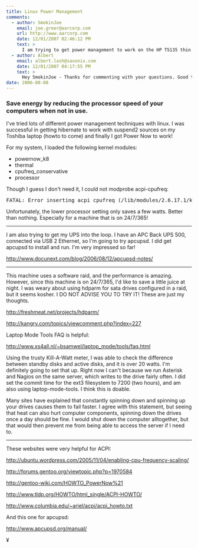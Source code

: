 ```yaml
---
title: Linux Power Management
comments:
  - author: SmokinJoe
    email: joe.greer@aarcorp.com
    url: http://www.aarcorp.com
    date: 12/01/2007 02:46:12 PM
    text: >
      I am trying to get power management to work on the HP T5135 thin clients.  HP is no help at all.  The OS S1ST0031 has a 10 minute timeout to blank the display and then like a 30 minute time out to put the display to sleep.  The thin client never goes to sleep, just keeps burning 10 watts of power.  In sleep mode these thin clients should only take 1 watt of power.<br/><br/>Have you ever had the T5135 wake up without crashing?  From searching with Google it sounds like crashing after sleep is common with the via Eden processor. :-(<br/><br/>I see you are using quite a few of these terminals. :-)  I am also looking at trying to use a USB phone on these clients.
  - author: Albert
    email: albert.lash@savonix.com
    date: 12/01/2007 04:17:55 PM
    text: >
      Hey SmokinJoe - Thanks for commenting with your questions. Good to hear that more people are trying to take advantage of computer power controls to save some cash on energy costs. Unfortunately, I don't think the t5135 has the ability to sleep. What do your BIOS look like? On mine, I'm able to wake up from S5, but not S3, at least in debian linux. What OS you running?<br/><br/>Well, actually maybe you can sleep, but can't wakeup by LAN, that's probably why I never pursued the possibility.
date: 2006-08-08
---
```

<h3 id="toc0">Save energy by reducing the processor speed of your computers when not in use. </h3><p>I've tried lots of different power management techniques with linux. I was successful in getting hibernate to work with suspend2 sources on my Toshiba laptop (howto to come) and finally I got Power Now to work!</p>
<p>For my system, I loaded the following kernel modules:</p>

<ul>    <li>powernow_k8</li>    <li>thermal</li>    <li>cpufreq_conservative</li>    <li>processor</li></ul><p>Though I guess I don't need it, I could not modprobe acpi-cpufreq:

<pre>
FATAL: Error inserting acpi_cpufreq (/lib/modules/2.6.17.1/kernel/arch/i386/kernel/cpu/cpufreq/acpi-cpufreq.ko): Device or resource busy</pre></p>
<p>Unfortunately, the lower processor setting only saves a few watts. Better than nothing. Especially for a machine that is on 24/7/365!</p><hr /><p>I am also trying to get my UPS into the loop. I have an APC Back UPS 500, connected via USB 2 Ethernet, so I'm going to try apcupsd. I did get apcupsd to install and run. I'm very impressed so far!</p>
<p><a href="http://www.docunext.com/blog/2006/08/12/apcupsd-notes/" onclick="window.open(this.href, '_blank'); return false;">http://www.docunext.com/blog/2006/08/12/apcupsd-notes/</a></p><hr /><p>This machine uses a software raid, and the performance is amazing. However, since this machine is on 24/7/365, I'd like to save a little juice at night. I was weary about using hdparm for sata drives configured in a raid, but it seems kosher. I DO NOT ADVISE YOU TO TRY IT! These are just my thoughts.</p>
<p><a href="http://freshmeat.net/projects/hdparm/" onclick="window.open(this.href, '_blank'); return false;">http://freshmeat.net/projects/hdparm/</a></p>
<p><a href="http://kangry.com/topics/viewcomment.php?index=227" onclick="window.open(this.href, '_blank'); return false;">http://kangry.com/topics/viewcomment.php?index=227</a></p>
<p>Laptop Mode Tools FAQ is helpful:

<a href="http://www.xs4all.nl/~bsamwel/laptop_mode/tools/faq.html" onclick="window.open(this.href, '_blank'); return false;">http://www.xs4all.nl/~bsamwel/laptop_mode/tools/faq.html</a></p>
<p>Using the trusty Kill-A-Watt meter, I was able to check the difference between standby disks and active disks, and it is over 20 watts. I'm definitely going to set that up. Right now I can't because we run Asterisk and Nagios on the same server, which writes to the drive fairly often. I did set the commit time for the ext3 filesystem to 7200 (two hours), and am also using laptop-mode-tools. I think this is doable.</p>
<p>Many sites have explained that constantly spinning down and spinning up your drives causes them to fail faster. I agree with this statement, but seeing that heat can also hurt computer components, spinning down the drives once a day should be fine. I would shut down the computer alltogether, but that would then prevent me from being able to access the server if I need to.</p><hr /><p>These websites were very helpful for ACPI:</p>
<p><a href="http://ubuntu.wordpress.com/2005/11/04/enabling-cpu-frequency-scaling/" onclick="window.open(this.href, '_blank'); return false;">http://ubuntu.wordpress.com/2005/11/04/enabling-cpu-frequency-scaling/</a></p>
<p><a href="http://forums.gentoo.org/viewtopic.php?p=1970584" onclick="window.open(this.href, '_blank'); return false;">http://forums.gentoo.org/viewtopic.php?p=1970584</a></p>
<p><a href="http://gentoo-wiki.com/HOWTO_PowerNow%21" onclick="window.open(this.href, '_blank'); return false;">http://gentoo-wiki.com/HOWTO_PowerNow%21</a></p>
<p><a href="http://www.tldp.org/HOWTO/html_single/ACPI-HOWTO/" onclick="window.open(this.href, '_blank'); return false;">http://www.tldp.org/HOWTO/html_single/ACPI-HOWTO/</a></p>
<p><a href="http://www.columbia.edu/~ariel/acpi/acpi_howto.txt" onclick="window.open(this.href, '_blank'); return false;">http://www.columbia.edu/~ariel/acpi/acpi_howto.txt</a></p>
<p>And this one for apcupsd:

<a href="http://www.apcupsd.org/manual/" onclick="window.open(this.href, '_blank'); return false;">http://www.apcupsd.org/manual/</a></p>

¥

